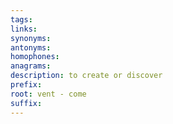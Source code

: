 ```yaml
---
tags: 
links: 
synonyms: 
antonyms: 
homophones: 
anagrams: 
description: to create or discover
prefix: 
root: vent - come
suffix:
---
```

